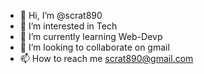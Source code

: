 - 👋 Hi, I’m @scrat890
- 👀 I’m interested in Tech
- 🌱 I’m currently learning Web-Devp
- 💞️ I’m looking to collaborate on gmail
- 📫 How to reach me scrat890@gmail.com

<!---
scrat890/scrat890 is a ✨ special ✨ repository because its `README.md` (this file) appears on your GitHub profile.
You can click the Preview link to take a look at your changes.
--->
